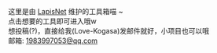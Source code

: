 这里是由 <a href="https://lapis-net.top">LapisNet</a> 维护的工具箱喵 ~<br>
点击想要的工具即可进入哦w<br>
想投稿(?)，直接给我(Love-Kogasa)发邮件就好，小项目也可以哦<br>
邮箱: 1983997053@qq.com
